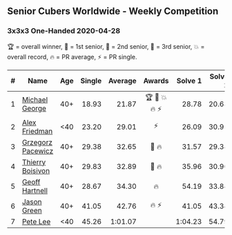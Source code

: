 ## Senior Cubers Worldwide - Weekly Competition
### 3x3x3 One-Handed 2020-04-28

🏆 = overall winner, 🥇 = 1st senior, 🥈 = 2nd senior, 🥉 = 3rd senior, 💥 = overall record, 🔥 = PR average, ⚡ = PR single.

| # | Name | Age | Single | Average | Awards | Solve 1 | Solve 2 | Solve 3 | Solve 4 | Solve 5 | Video |
| :--: | -- | :--: | --: | --: | :--: | --: | --: | --: | --: | --: | :-- |
| 1 | [Michael George](../../persons/michael_george/333oh.md) | 40+ | 18.93 | 21.87 | 🏆 🥇 💥 🔥 ⚡ | 28.78 | 20.63 | 18.93 | 21.42 | 23.56 | [Link](https://www.facebook.com/events/535188653858103/permalink/535332343843734/) |
| 2 | [Alex Friedman](../../persons/alex_friedman/333oh.md) | <40 | 23.20 | 29.01 | ⚡ | 26.09 | 30.95 | 23.20 | 29.98 | 34.02 | [Link](https://www.facebook.com/events/535188653858103/permalink/538723453504623/) |
| 3 | [Grzegorz Pacewicz](../../persons/grzegorz_pacewicz/333oh.md) | 40+ | 29.38 | 32.65 | 🥈 🔥 | 31.57 | 29.38 | 32.84 | 50.66 | 33.53 | [Link](https://www.facebook.com/events/535188653858103/permalink/537395990304036/) |
| 4 | [Thierry Boisivon](../../persons/thierry_boisivon/333oh.md) | 40+ | 29.83 | 32.89 | 🥉 🔥 | 35.96 | 30.90 | 29.83 | 35.15 | 32.61 | [Link](https://www.facebook.com/events/535188653858103/permalink/536882240355411/) |
| 5 | [Geoff Hartnell](../../persons/geoff_hartnell/333oh.md) | 40+ | 28.67 | 34.30 | 🔥 | 54.19 | 33.84 | 35.97 | 28.67 | 33.10 | [Link](https://www.facebook.com/events/535188653858103/permalink/538269710216664/) |
| 6 | [Jason Green](../../persons/jason_green/333oh.md) | 40+ | 41.05 | 42.76 | 🔥 ⚡ | 41.05 | 43.34 | 41.79 | 43.16 | 1:10.04 | [Link](https://www.facebook.com/jasongreenbowler/videos/10163336975180425/) |
| 7 | [Pete Lee](../../persons/pete_lee/333oh.md) | <40 | 45.26 | 1:01.07 |  | 1:04.23 | 54.79 | 45.26 | 1:04.19 | 1:08.20 | [Link](https://www.facebook.com/events/535188653858103/permalink/537621523614816/) |

<!-- Global site tag (gtag.js) - Google Analytics -->
<script async src="https://www.googletagmanager.com/gtag/js?id=UA-86348435-3"></script>
<script>window.dataLayer = window.dataLayer || []; function gtag() {dataLayer.push(arguments);} gtag('js', new Date()); gtag('config', 'UA-86348435-3');</script>
